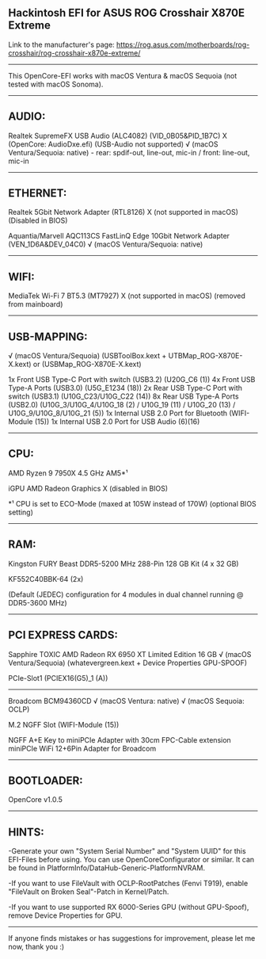 Hackintosh EFI for ASUS ROG Crosshair X870E Extreme
----------------------------------------------------------------------------------------------------------------------

Link to the manufacturer's page: https://rog.asus.com/motherboards/rog-crosshair/rog-crosshair-x870e-extreme/

----------------------------------------------------------------------------------------------------------------------

This OpenCore-EFI works with macOS Ventura & macOS Sequoia
(not tested with macOS Sonoma).


----------------------------------------------------------------------------------------------------------------------
AUDIO:
----------------------------------------------------------------------------------------------------------------------
Realtek SupremeFX USB Audio (ALC4082) (VID_0B05&PID_1B7C)
X (OpenCore: AudioDxe.efi) (USB-Audio not supported)
√ (macOS Ventura/Sequoia: native) - rear: spdif-out, line-out, mic-in / front: line-out, mic-in


----------------------------------------------------------------------------------------------------------------------
ETHERNET:
----------------------------------------------------------------------------------------------------------------------
Realtek 5Gbit Network Adapter (RTL8126)
X (not supported in macOS) (Disabled in BIOS)

Aquantia/Marvell AQC113CS FastLinQ Edge 10Gbit Network Adapter (VEN_1D6A&DEV_04C0)
√ (macOS Ventura/Sequoia: native)


----------------------------------------------------------------------------------------------------------------------
WIFI:
----------------------------------------------------------------------------------------------------------------------
MediaTek Wi-Fi 7 BT5.3 (MT7927)
X (not supported in macOS) (removed from mainboard)


----------------------------------------------------------------------------------------------------------------------
USB-MAPPING:
----------------------------------------------------------------------------------------------------------------------
√ (macOS Ventura/Sequoia) (USBToolBox.kext + UTBMap_ROG-X870E-X.kext) or (USBMap_ROG-X870E-X.kext)

1x Front USB Type-C Port with switch (USB3.2) (U20G_C6 (1))
4x Front USB Type-A Ports (USB3.0) (U5G_E1234 (18))
2x Rear USB Type-C Port with switch (USB3.1) (U10G_C23/U10G_C22 (14))
8x Rear USB Type-A Ports (USB2.0) (U10G_3/U10G_4/U10G_18 (2) / U10G_19 (11) / U10G_20 (13) / U10G_9/U10G_8/U10G_21 (5))
1x Internal USB 2.0 Port for Bluetooth (WIFI-Module (15))
1x Internal USB 2.0 Port for USB Audio (6)(16)


----------------------------------------------------------------------------------------------------------------------
CPU:
----------------------------------------------------------------------------------------------------------------------
AMD Ryzen 9 7950X 4.5 GHz AM5*¹

iGPU AMD Radeon Graphics
X (disabled in BIOS)

*¹ CPU is set to ECO-Mode (maxed at 105W instead of 170W) (optional BIOS setting)


----------------------------------------------------------------------------------------------------------------------
RAM:
----------------------------------------------------------------------------------------------------------------------
Kingston FURY Beast DDR5-5200 MHz 288-Pin 128 GB Kit (4 x 32 GB)

KF552C40BBK-64 (2x)

(Default (JEDEC) configuration for 4 modules in dual channel running @ DDR5-3600 MHz)


----------------------------------------------------------------------------------------------------------------------
PCI EXPRESS CARDS:
----------------------------------------------------------------------------------------------------------------------
Sapphire TOXIC AMD Radeon RX 6950 XT Limited Edition 16 GB
√ (macOS Ventura/Sequoia) (whatevergreen.kext + Device Properties GPU-SPOOF)

PCIe-Slot1 (PCIEX16(G5)_1 (A))


----------------------------------------------------------------------------------------------------------------------
Broadcom BCM94360CD
√ (macOS Ventura: native)
√ (macOS Sequoia: OCLP)

M.2 NGFF Slot (WIFI-Module (15))

NGFF A+E Key to miniPCIe Adapter with 30cm FPC-Cable extension
miniPCIe WiFi 12+6Pin Adapter for Broadcom


----------------------------------------------------------------------------------------------------------------------
BOOTLOADER:
----------------------------------------------------------------------------------------------------------------------
OpenCore v1.0.5

----------------------------------------------------------------------------------------------------------------------




HINTS:
----------------------------------------------------------------------------------------------------------------------

-Generate your own "System Serial Number" and "System UUID" for this EFI-Files before using.
You can use OpenCoreConfigurator or similar.
It can be found in PlatformInfo/DataHub-Generic-PlatformNVRAM.

-If you want to use FileVault with OCLP-RootPatches (Fenvi T919),
enable "FileVault on Broken Seal"-Patch in Kernel/Patch.

-If you want to use supported RX 6000-Series GPU (without GPU-Spoof),
remove Device Properties for GPU.

----------------------------------------------------------------------------------------------------------------------

If anyone finds mistakes or has suggestions for improvement, please let me now, thank you :)
